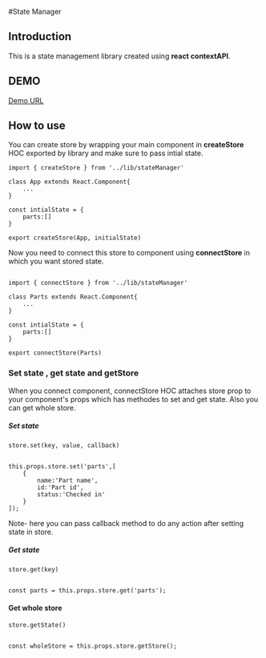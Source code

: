 #State Manager

## Introduction

This is a state management library created using **react contextAPI**.

## DEMO 

[Demo URL](https://react-state-library.stackblitz.io/)


## How to use

You can create store by wrapping your main component in
**createStore** HOC exported by library and make sure to pass intial state.

~~~~
import { createStore } from '../lib/stateManager'

class App extends React.Component{
    ...
}

const intialState = {
    parts:[]
}

export createStore(App, initialState)

~~~~

Now you need to connect this store to component using **connectStore** in which you want stored state.

~~~~

import { connectStore } from '../lib/stateManager'

class Parts extends React.Component{
    ...
}

const intialState = {
    parts:[]
}

export connectStore(Parts)

~~~~


### Set state , get state and getStore

When you connect component, connectStore HOC attaches store prop to your component's props which has methodes to set and get state.
Also you can get whole store.

##### Set state

`store.set(key, value, callback)`

~~~~

this.props.store.set('parts',[
    {
        name:'Part name',
        id:'Part id',
        status:'Checked in'
    }
]);

~~~~

Note- here you can pass callback method to do any action after setting state in store.

##### Get state

`store.get(key)`

~~~~

const parts = this.props.store.get('parts');

~~~~

#### Get whole store

`store.getState()`

~~~~

const wholeStore = this.props.store.getStore();

~~~~
